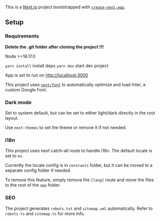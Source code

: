 This is a [Next.js](https://nextjs.org/) project bootstrapped with [`create-next-app`](https://github.com/vercel/next.js/tree/canary/packages/create-next-app).
## Setup

### Requirements

**Delete the .git folder after cloning the project !!!**

Node >=18.17.0

`yarn install` install deps
`yarn dev` start dev project

App is set to run on [http://localhost:3000](http://localhost:3000)

This project uses [`next/font`](https://nextjs.org/docs/basic-features/font-optimization) to automatically optimize and load Inter, a custom Google Font.

### Dark mode
Set to system default, but can be set to either light/dark directly in the root layout.

Use ```next-themes``` to set the theme or remove it if not needed.

### i18n
This project uses next catch-all route to handle i18n. The default locale is set to `en`.

Currently the locale config is in `constants` folder, but it can be moved to a separate config folder if needed.

To remove this feature, simply remove the `[lang]` route and move the files to the root of the `app` folder.

### SEO
The project generates `robots.txt` and `sitemap.xml` automatically. Refer to `robots.ts` and `sitemap.ts` for more info.
